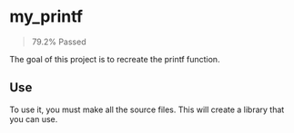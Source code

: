# my_printf

>79.2% Passed

The goal of this project is to recreate the printf function.

## Use

To use it, you must make all the source files.
This will create a library that you can use.
